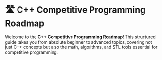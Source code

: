 # 🛣️ C++ Competitive Programming Roadmap
   
Welcome to the **C++ Competitive Programming Roadmap**! This structured guide takes you from absolute beginner to advanced topics, covering not just C++ concepts but also the math, algorithms, and STL tools essential for competitive programming.  
   
  
  

 
  
 

